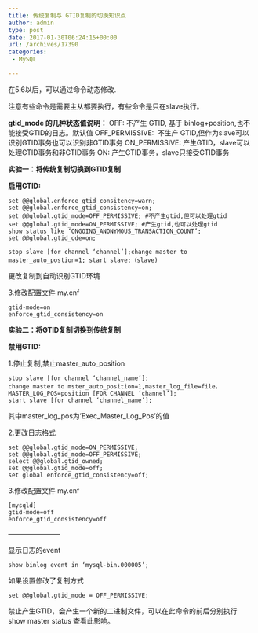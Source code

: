```yaml
---
title: 传统复制与 GTID复制的切换知识点
author: admin
type: post
date: 2017-01-30T06:24:15+00:00
url: /archives/17390
categories:
 - MySQL

---
```

在5.6以后，可以通过命令动态修改.

注意有些命令是需要主从都要执行，有些命令是只在slave执行。

**gtid_mode 的几种状态值说明：**
OFF: 不产生 GTID, 基于 binlog+position,也不能接受GTID的日志。默认值
OFF_PERMISSIVE:  不生产 GTID,但作为slave可以识别GTID事务也可以识别非GTID事务
ON_PERMISSIVE: 产生GTID，slave可以处理GTID事务和非GTID事务
ON: 产生GTID事务，slave只接受GTID事务

**实验一：将传统复制切换到GTID复制**

**启用GTID:**
```
set @@global.enforce_gtid_consitency=warn;
set @@global.enforce_gtid_consistency=on;
set @@global.gtid_mode=OFF_PERMISSIVE; #不产生gtid,但可以处理gtid
set @@global.gtid_mode=ON_PERMISSIVE; #产生gtid,也可以处理gtid
show status like ‘ONGOING_ANONYMOUS_TRANSACTION_COUNT’;
set @@global.gtid_ode=on;

stop slave [for channel ‘channel’];change master to master_auto_postion=1; start slave;（slave)
```
更改复制到自动识别GTID环境

3.修改配置文件 my.cnf
```
gtid-mode=on
enforce_gtid_consistency=on
```
**实验二：将GTID复制切换到传统复制**

**禁用GTID:**

1.停止复制,禁止master_auto_position
```
stop slave [for channel ‘channel_name’];
change master to mster_auto_position=1,master_log_file=file，MASTER_LOG_POS=position [FOR CHANNEL ‘channel’];
start slave [for channel ‘channel_name’];
```
其中master_log_pos为’Exec_Master_Log_Pos’的值

2.更改日志格式
```
set @@global.gtid_mode=ON_PERMISSIVE;
set @@global.gtid_mode=OFF_PERMISSIVE;
select @@global.gtid_owned;
set @@global.gtid_mode=off;
set global enforce_gtid_consistency=off;
```
3.修改配置文件 my.cnf
```
[mysqld]
gtid-mode=off
enforce_gtid_consistency=off
```
———————–

显示日志的event
```
show binlog event in ‘mysql-bin.000005’;
```


如果设置修改了复制方式
```
set @@global.gtid_mode = OFF_PERMISSIVE;
```
禁止产生GTID，会产生一个新的二进制文件，可以在此命令的前后分别执行 show master status 查看此影响。